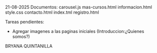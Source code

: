 21-08-2025 
Documentos:
carousel.js
mas-cursos.html
informacion.html
style.css
contacto.html
index.tml 
registro.html


Tareas pendientes:
- Agregar imagenes a las paginas iniciales (Introduccion:¿Quienes somos?)

BRYANA QUINTANILLA
